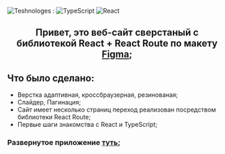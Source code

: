 ![Teshnologes](https://img.shields.io/badge/Technologes-blue) :
![TypeScript](https://img.shields.io/badge/TypeSctipt-3178C6?style=flat-square&logo=TS)
![React](https://img.shields.io/badge/React-black?style=flat-square&logo=react)

<div align="center">

## Привет, это веб-сайт сверстаный с библиотекой React + React Route по макету [Figma](https://www.figma.com/file/IOt2Xk3Natw5cidEXkXo6h/shelter?type=design&t=yASJNYjZSNAVPhD9-6);
</div>


##  Что было сделано: 
- Верстка адаптивная, кроссбраузерная, резинованая; 
- Слайдер, Пагинация;
- Сайт имеет несколько страниц переход реализован посредством библиотеки React Route;
- Первые шаги знакомства с React и TypeScript;

### Развернутое приложение [туть](https://4iterino.github.io/webSite-Shelter/);
  
